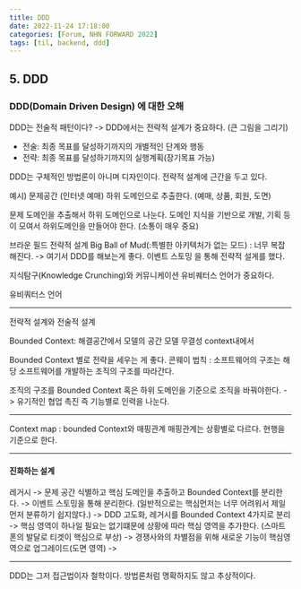 ```yaml
---
title: DDD
date: 2022-11-24 17:18:00
categories: [Forum, NHN FORWARD 2022]
tags: [til, backend, ddd]
---
```


## 5. DDD

### DDD(Domain Driven Design) 에 대한 오해
DDD는 전술적 패턴이다? -> DDD에서는 전략적 설계가 중요하다. (큰 그림을 그리기)

- 전술: 최종 목표를 달성하기까지의 개별적인 단계와 행동
- 전략: 최종 목표를 달성하기까지의 실행계획(장기목표 가능)

DDD는 구체적인 방법론이 아니며 디자인이다. 전략적 설계에 근간을 두고 있다.

예시) 
문제공간 (인터넷 예매)
하위 도메인으로 추출한다. (예매, 상품, 회원, 도면)

문제 도메인을 추출해서 하위 도메인으로 나눈다.
도메인 지식을 기반으로 개발, 기획 등이 모여서 하위도메인을 만들어야 한다. (소통이 매우 중요)

브라운 필드 전략적 설계
Big Ball of Mud(:특별한 아키텍처가 없는 모드) : 너무 복잡해진다. -> 여기서 DDD를 해보는게 좋다.
이벤트 스토밍 을 통해 전략적 설게를 했다.

지식탐구(Knowledge Crunching)와 커뮤니케이션 유비퀘터스 언어가 중요하다.

유비쿼터스 언어 

---

전략적 설계와 전술적 설계


Bounded Context: 해결공간에서 모델의 공간 
모델 무결성 
context내에서 

Bounded Context 별로 전략을 세우는 게 좋다. 
콘웨이 법칙 : 소프트웨어의 구조는 해당 소프트웨어를 개발하는 조직의 구조를 따라간다.

조직의 구조를 Bounded Context 혹은 하위 도메인을 기준으로 조직을 바꿔야한다. -> 유기적인 협업 촉진
즉 기능별로 인력을 나눈다.

---

Context map : bounded Context와 매핑관계
매핑관계는 상황별로 다르다.
현행을 기준으로 한다.

---

#### 진화하는 설계
레거시 -> 문제 공간 식별하고 핵심 도메인을 추출하고 Bounded Context를 분리한다. -> 이벤트 스토밍을 통해 분리한다. (일반적으로는 핵심먼저는 너무 어려워서 제일 먼저 분류하기 쉽지않다.) -> DDD 고도화, 레거시를 Bounded Context 4가지로 분리 -> 핵심 영역이 하나일 필요는 없기떄문에 상황에 따라 핵심 영역을 추가한다. (스마트폰의 발달로 티겟이 핵심으로 부상) -> 경쟁사와의 차별점을 위해 새로운 기능이 핵심영역으로 업그레이드(도면 영역) -> 

---

DDD는 그저 접근법이자 철학이다. 방법론처럼 명확하지도 않고 추상적이다. 











